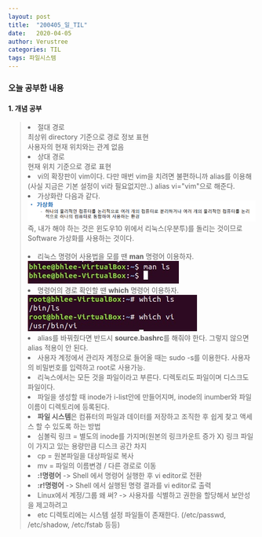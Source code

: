 ```yaml
---
layout: post
title:  "200405_일_TIL"
date:   2020-04-05
author: Verustree
categories: TIL
tags: 파일시스템
---
```

 
<h3>오늘 공부한 내용</h3>
<p>
<h4>1. 개념 공부</h4><blockquote>
<li>절대 경로<br>
  최상위 directory 기준으로 경로 정보 표현<br>
    사용자의 현재 위치와는 관계 없음 </li>
<li>상대 경로<br>
  현재 위치 기준으로 경로 표현</li>
<li>vi의 확장판이 vim이다.  다만 매번 vim을 치려면 불편하니까 alias를 이용해(사실 지금은 기본 설정이 vi라 필요없지만..) alias vi="vim"으로 해준다.</li>
<li>가상화란 다음과 같다.<br><img src="/assets/virtualization.png">즉, 내가 해야 하는 것은 윈도우10 위에서 리눅스(우분투)를 돌리는 것이므로 Software 가상화를 사용하는 것이다.</li><br>
<li>리눅스 명령어 사용법을 모를 땐 <b>man</b> 명령어 이용하자.<br><img src="/assets/man.jpg"><br></li>
<li>명령어의 경로 확인할 땐 <b>which</b> 명령어 이용하자.<br><img src="/assets/which.jpg"><br></li>
<li>alias를 바꿔줬다면 반드시 <b>source.bashrc</b>를 해줘야 한다.  그렇지 않으면 alias 적용이 안 된다.</li>
<li>사용자 계정에서 관리자 계정으로 들어올 때는 sudo -s를 이용한다.  사용자의 비밀번호를 입력하고 root로 사용가능.</li>
<li>리눅스에서는 모든 것을 파일이라고 부른다.  디렉토리도 파일이며 디스크도 파일이다.</li>
<li>파일을 생성할 때 inode가 i-list안에 만들어지며, inode의 inumber와 파일이름이 디렉토리에 등록된다.</li>
<li><b>파일 시스템</b>은 컴퓨터의 파일과 데이터를 저장하고 조직한 후 쉽게 찾고 액세스 할 수 있도록 하는 방법</li>
<li>심볼릭 링크 = 별도의 inode를 가지며(원본의 링크카운트 증가 X) 링크 파일이 가지고 있는 용량만큼 디스크 공간 차지</li>
<li>cp = 원본파일을 대상파일로 복사</li>
<li>mv = 파일의 이름변경  /  다른 경로로 이동</li>
<li><b>:!명령어</b> -> Shell 에서 명령어 실행한 후 vi editor로 전환</li>
<li><b>:r!명령어</b> -> Shell 에서 실행된 명령 결과를 vi editor로 출력</li>
<li>Linux에서 계정/그룹 왜 써?  -> 사용자를 식별하고 권한을 할당해서 보안성을 제고하려고</li>
<li>etc 디렉토리에는 시스템 설정 파일들이 존재한다. (/etc/passwd,  /etc/shadow,  /etc/fstab 등등)</li>
</blockquote>
</p>
<br>
